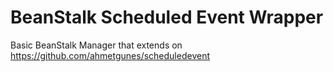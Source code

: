 # BeanStalk Scheduled Event Wrapper

Basic BeanStalk Manager that extends on https://github.com/ahmetgunes/scheduledevent

